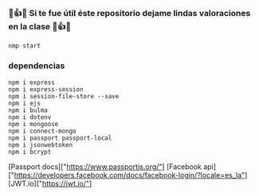 ### 💓👍💓 Si te fue útil éste repositorio dejame lindas valoraciones en la clase 💓👍💓

```
nmp start
```

### dependencias

```
npm i express
npm i express-session
npm i session-file-store --save
npm i ejs
npm i bulma
npm i dotenv
npm i mongoose
npm i connect-mongo
npm i passport passport-local
npm i jsonwebtoken
npm i bcrypt
```

[Passport docs]["https://www.passportjs.org/"]
[Facebook api]["https://developers.facebook.com/docs/facebook-login/?locale=es_la"]
[JWT.io]["https://jwt.io/"]
